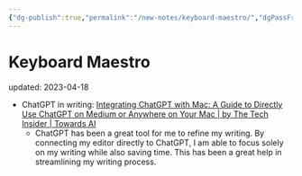 ```yaml
---
{"dg-publish":true,"permalink":"/new-notes/keyboard-maestro/","dgPassFrontmatter":true}
---
```



# Keyboard Maestro
updated: 2023-04-18

- ChatGPT in writing: [Integrating ChatGPT with Mac: A Guide to Directly Use ChatGPT on Medium or Anywhere on Your Mac | by The Tech Insider | Towards AI](https://pub.towardsai.net/integrating-chatgpt-with-mac-a-guide-to-directly-use-chatgpt-on-medium-or-anywhere-on-your-mac-a5444e304c7)
	- ChatGPT has been a great tool for me to refine my writing. By connecting my editor directly to ChatGPT, I am able to focus solely on my writing while also saving time. This has been a great help in streamlining my writing process.
